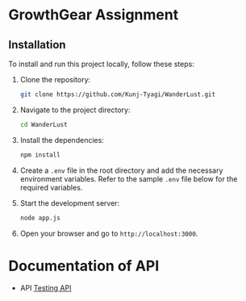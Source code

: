 # GrowthGear Assignment


## Installation

To install and run this project locally, follow these steps:

1. Clone the repository:

    ```sh
    git clone https://github.com/Kunj-Tyagi/WanderLust.git
    ```

2. Navigate to the project directory:

    ```sh
    cd WanderLust
    ```
    
3. Install the dependencies:

    ```sh
    npm install
    ```
4. Create a `.env` file in the root directory and add the necessary environment variables. Refer to the sample `.env` file below for the required variables.

5. Start the development server:

    ```sh
    node app.js
    ```

6. Open your browser and go to `http://localhost:3000`.


# Documentation of API
- API [Testing API](https://documenter.getpostman.com/view/37282369/2sB2cPjQub)
